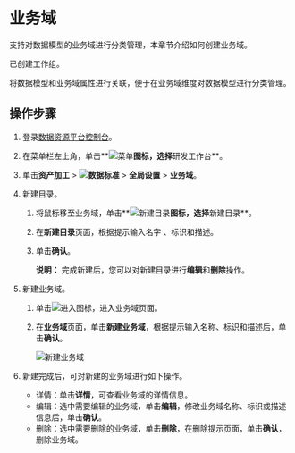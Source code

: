 # 业务域

支持对数据模型的业务域进行分类管理，本章节介绍如何创建业务域。

已创建工作组。

将数据模型和业务域属性进行关联，便于在业务域维度对数据模型进行分类管理。

## 操作步骤

1.  登录[数据资源平台控制台](https://dataq.console.aliyun.com)。

2.  在菜单栏左上角，单击**![菜单](https://static-aliyun-doc.oss-accelerate.aliyuncs.com/assets/img/zh-CN/6504337061/p188771.png)**图标，选择**研发工作台**。

3.  单击**资产加工** \> **![数据标准](https://static-aliyun-doc.oss-accelerate.aliyuncs.com/assets/img/zh-CN/6358100161/p208862.png)** \> **全局设置** \> **业务域**。

4.  新建目录。

    1.  将鼠标移至业务域，单击**![新建目录](https://static-aliyun-doc.oss-accelerate.aliyuncs.com/assets/img/zh-CN/2521067061/p188899.png)**图标，选择**新建目录**。

    2.  在**新建目录**页面，根据提示输入名字 、标识和描述。

    3.  单击**确认**。

        **说明：** 完成新建后，您可以对新建目录进行**编辑**和**删除**操作。

5.  新建业务域。

    1.  单击![进入](https://static-aliyun-doc.oss-accelerate.aliyuncs.com/assets/img/zh-CN/6504337061/p188815.png)图标，进入业务域页面。

    2.  在**业务域**页面，单击**新建业务域**，根据提示输入名称、标识和描述后，单击**确认**。

        ![新建业务域](https://static-aliyun-doc.oss-accelerate.aliyuncs.com/assets/img/zh-CN/4776160161/p213059.png)

6.  新建完成后，可对新建的业务域进行如下操作。

    -   详情：单击**详情**，可查看业务域的详情信息。
    -   编辑：选中需要编辑的业务域，单击**编辑**，修改业务域名称、标识或描述信息后，单击**确认**。
    -   删除：选中需要删除的业务域，单击**删除**，在删除提示页面，单击**确认**，删除业务域。


